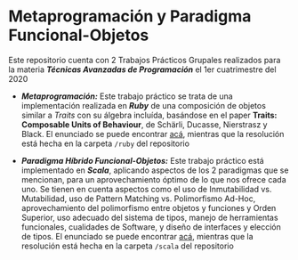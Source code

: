 # Metaprogramación y Paradigma Funcional-Objetos

Este repositorio cuenta con 2 Trabajos Prácticos Grupales realizados para la materia **_Técnicas Avanzadas de Programación_** el 1er cuatrimestre del 2020

* **_Metaprogramación:_** Este trabajo práctico se trata de una implementación realizada en **_Ruby_** de una composición de objetos similar a _Traits_ con su álgebra incluída, basándose en el paper **Traits: Composable Units of Behaviour**, de Schärli, Ducasse, Nierstrasz y Black. El enunciado se puede encontrar [acá](/TADP%20-%202020%20C1%20-%20TP%20Metaprogramacion%20Grupal%20-%20Traits.pdf), mientras que la resolución está hecha en la carpeta `/ruby` del repositorio

* **_Paradigma Híbrido Funcional-Objetos:_** Este trabajo práctico está implementado en **_Scala_**, aplicando aspectos de los 2 paradigmas que se mencionan, para un aprovechamiento óptimo de lo que nos ofrece cada uno. Se tienen en cuenta aspectos como el uso de Inmutabilidad vs. Mutabilidad, uso de Pattern Matching vs. Polimorfismo Ad-Hoc, aprovechamiento del polimorfismo entre objetos y funciones y Orden Superior, uso adecuado del sistema de tipos, manejo de herramientas funcionales, cualidades de Software, y diseño de interfaces y elección de tipos. El enunciado se puede encontrar [acá](/TADP%20-%202020%20C1%20-%20TP%20Funcional-Objetos%20Grupal%20-%20El%20Festival%20de%20invierno.pdf), mientras que la resolución está hecha en la carpeta `/scala` del repositorio

